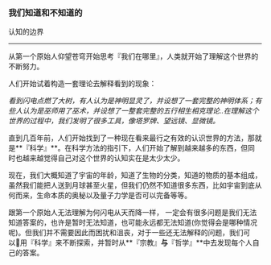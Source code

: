 ### 我们知道和不知道的

认知的边界

---

从第一个原始人仰望苍穹开始思考『我们在哪里』，人类就开始了理解这个世界的不断努力。

人们开始试着构造一套理论去解释看到的现象：

_看到闪电点燃了大树，有人认为是神明显灵了，并设想了一套完整的神明体系；有些人认为是巫师用了巫术，并设想了一整套完整的五行相生相克理论..在理解这个世界的过程中，我们发明了很多工具，像塔罗牌、望远镜、显微镜。_

直到几百年前，人们开始找到了一种现在看来最行之有效的认识世界的方法，那就是**『科学』**。在科学方法的指引下，人们开始了解到越来越多的东西，但同时也越来越觉得自己对这个世界的认知实在是太少太少。

现在，我们大概知道了宇宙的年龄，知道了生物的分类，知道的物质的基本组成，虽然我们能把人送到月球甚至火星，但我们仍然不知道很多东西，比如宇宙到底从何而来，生命本质的奥秘以及量子力学是否可以完备等等。

跟第一个原始人无法理解为何闪电从天而降一样， 一定会有很多问题是我们无法知道答案的，也许是暂时无法知道，也可能永远都无法知道\(你觉得会是哪种情况呢\)。但我们并不需要因此而困扰和沮丧，对于一些还无法解释的问题，我们可以用『科学』来不断探索，并暂时从**『宗教』**与**『哲学』**中去发现每个人自己的答案。

